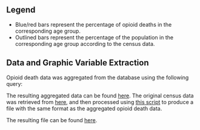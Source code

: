 ## Legend

- Blue/red bars represent the percentage of opioid deaths in the corresponding age group.  
- Outlined bars represent the percentage of the population in the corresponding age group according to the census data.

## Data and Graphic Variable Extraction

Opioid death data was aggregated from the database using the following query:

The resulting aggregated data can be found [here](assets/generated/vis2-data/death-counts.csv).
The original census data was retrieved from [here](https://factfinder.census.gov/bkmk/table/1.0/en/ACS/17_1YR/S0101/0500000US18097), and then processed using [this script](https://github.com/cns-iu/a2agc-dataset/blob/develop/src/visualization1/census_data.py) to produce a file with the same format as the aggregated opioid death data.

The resulting file can be found [here](assets/generated/vis2-data/census-counts.csv).
